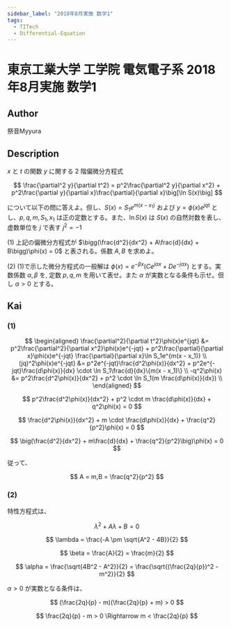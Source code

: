 ```yaml
---
sidebar_label: "2018年8月実施 数学1"
tags:
  - TITech
  - Differential-Equation
---
```

# 東京工業大学 工学院 電気電子系 2018年8月実施 数学1

## **Author**
祭音Myyura

## **Description**
$x$ と $t$ の関数 $y$ に関する $2$ 階偏微分方程式

$$
\frac{\partial^2 y}{\partial t^2} = p^2\frac{\partial^2 y}{\partial x^2} + p^2\frac{\partial y}{\partial x}\frac{\partial}{\partial x}\big[\ln S(x)\big]
$$

について以下の問に答えよ。但し、$S(x) = S_1e^{m(x - x_1)}$ および $y = \phi(x)e^{jqt}$ とし、$p,q,m,S_1,x_1$ は正の定数とする。また、$\ln S(x)$ は $S(x)$ の自然対数を表し、虚数単位を $j$ で表す $j^2 = -1$

(1) 上記の偏微分方程式が $\bigg(\frac{d^2}{dx^2} + A\frac{d}{dx} + B\bigg)\phi(x) = 0$ と表される。係数 $A,B$ を求めよ。

(2) (1)で示した微分方程式の一般解は $\phi(x) = e^{-\beta x}\big(Ce^{j\alpha x} + De^{-j\alpha x}\big)$ とする。実数係数 $\alpha,\beta$ を, 定数 $p,q,m$ を用いて表せ。また $\alpha$ が実数となる条件も示せ。但し $\alpha > 0$ とする。

## **Kai** 
### (1)

$$
\begin{aligned}
\frac{\partial^2}{\partial t^2}\phi(x)e^{jqt} &= p^2\frac{\partial^2}{\partial x^2}\phi(x)e^{-jqt} + p^2\frac{\partial}{\partial x}\phi(x)e^{-jqt} \frac{\partial}{\partial x}\ln S_1e^{m(x - x_1)} \\
(jq)^2\phi(x)e^{-jqt} &= p^2e^{-jqt}\frac{d^2\phi(x)}{dx^2} + p^2e^{-jqt}\frac{d\phi(x)}{dx} \cdot \ln S_1\frac{d}{dx}\{m(x - x_1)\} \\
-q^2\phi(x) &= p^2\frac{d^2\phi(x)}{dx^2} + p^2 \cdot \ln S_1(m \frac{d\phi(x)}{dx}) \\
\end{aligned}
$$

$$
p^2\frac{d^2\phi(x)}{dx^2} + p^2 \cdot m \frac{d\phi(x)}{dx} + q^2\phi(x) = 0
$$

$$
\frac{d^2\phi(x)}{dx^2} + m \cdot \frac{d\phi(x)}{dx} + \frac{q^2}{p^2}\phi(x) = 0
$$

$$
\big(\frac{d^2}{dx^2} + m\frac{d}{dx} + \frac{q^2}{p^2}\big)\phi(x) = 0
$$

従って、

$$
A = m,B = \frac{q^2}{p^2}
$$

### (2)
特性方程式は、

$$
\lambda^2 + A\lambda + B = 0
$$

$$
\lambda = \frac{-A \pm \sqrt{A^2 - 4B}}{2}
$$

$$
\beta = \frac{A}{2} = \frac{m}{2}
$$

$$
\alpha = \frac{\sqrt{4B^2 - A^2}}{2} = \frac{\sqrt{(\frac{2q}{p})^2 - m^2}}{2}
$$

$\alpha > 0$ が実数となる条件は、

$$
(\frac{2q}{p} - m)(\frac{2q}{p} + m) > 0
$$

$$
\frac{2q}{p} - m > 0 \Rightarrow m < \frac{2q}{p}
$$
